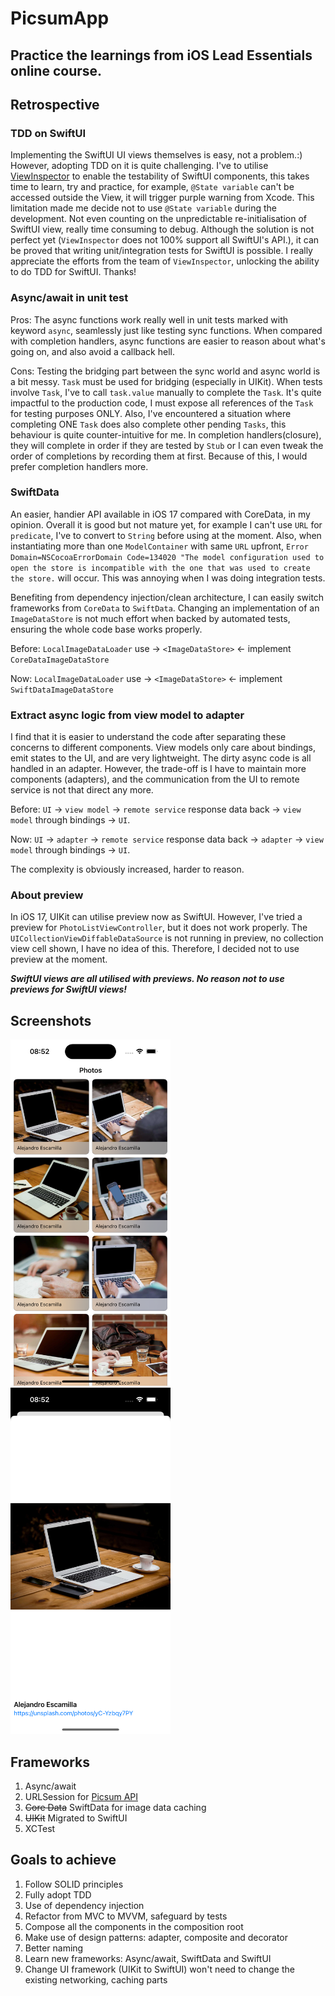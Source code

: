 # PicsumApp
## Practice the learnings from iOS Lead Essentials online course.

## Retrospective
### TDD on SwiftUI
Implementing the SwiftUI UI views themselves is easy, not a problem.:) However, adopting TDD on it is quite challenging. 
I've to utilise [ViewInspector](https://github.com/nalexn/ViewInspector) to enable the testability of SwiftUI components, this takes time to learn, try and practice, for example, `@State variable` can't be accessed outside the View, it will trigger purple warning from Xcode.
This limitation made me decide not to use `@State variable` during the development. Not even counting on the unpredictable re-initialisation of SwiftUI view, really time consuming to debug.
Although the solution is not perfect yet (`ViewInspector` does not 100% support all SwiftUI's API.), it can be proved that writing unit/integration tests for SwiftUI is possible. I really appreciate the efforts from the team of `ViewInspector`, unlocking the ability to do TDD for SwiftUI. Thanks!

### Async/await in unit test
Pros: The async functions work really well in unit tests marked with keyword `async`, seamlessly just like testing sync functions.
When compared with completion handlers, async functions are easier to reason about what's going on, and also avoid a callback hell.

Cons: Testing the bridging part between the sync world and async world is a bit messy.
`Task` must be used for bridging (especially in UIKit). When tests involve `Task`, I've to call `task.value` manually to complete the `Task`.
It's quite impactful to the production code, I must expose all references of the `Task` for testing purposes ONLY.
Also, I've encountered a situation where completing ONE `Task` does also complete other pending `Tasks`, this behaviour is quite counter-intuitive for me.
In completion handlers(closure), they will complete in order if they are tested by `Stub` or I can even tweak the order of completions by recording them at first.
Because of this, I would prefer completion handlers more.

### SwiftData
An easier, handier API available in iOS 17 compared with CoreData, in my opinion.
Overall it is good but not mature yet, for example I can't use `URL` for `predicate`, I've to convert to `String` before using at the moment.
Also, when instantiating more than one `ModelContainer` with same `URL` upfront, 
`Error Domain=NSCocoaErrorDomain Code=134020 "The model configuration used to open the store is incompatible with the one that was used to create the store.` will occur.
This was annoying when I was doing integration tests.

Benefiting from dependency injection/clean architecture, I can easily switch frameworks from `CoreData` to `SwiftData`. 
Changing an implementation of an `ImageDataStore` is not much effort when backed by automated tests, ensuring the whole code base works properly.

Before: `LocalImageDataLoader` use -> `<ImageDataStore>` <- implement `CoreDataImageDataStore`

Now: `LocalImageDataLoader` use -> `<ImageDataStore>` <- implement `SwiftDataImageDataStore`

### Extract async logic from view model to adapter
I find that it is easier to understand the code after separating these concerns to different components. 
View models only care about bindings, emit states to the UI, and are very lightweight. The dirty async code is all handled in an adapter.
However, the trade-off is I have to maintain more components (adapters), and the communication from the UI to remote service is not that direct any more.

Before: `UI` -> `view model` -> `remote service` response data back -> `view model` through bindings -> `UI`.

Now: `UI` -> `adapter` -> `remote service` response data back -> `adapter` -> `view model` through bindings -> `UI`.

The complexity is obviously increased, harder to reason.

### About preview
In iOS 17, UIKit can utilise preview now as SwiftUI. However, I've tried a preview for `PhotoListViewController`, but it does not work properly.
The `UICollectionViewDiffableDataSource` is not running in preview, no collection view cell shown, I have no idea of this.
Therefore, I decided not to use preview at the moment.

***SwiftUI views are all utilised with previews. No reason not to use previews for SwiftUI views!***


## Screenshots
<img src="https://github.com/tzc1234/PicsumApp/blob/main/Screenshots/preview.png" alt="preview" width="256" height="554"/> <img src="https://github.com/tzc1234/PicsumApp/blob/main/Screenshots/preview2.png" alt="preview2" width="256" height="554"/>

## Frameworks
1. Async/await
2. URLSession for [Picsum API](https://picsum.photos/)
3. ~~Core Data~~ SwiftData for image data caching
4. ~~UIKit~~ Migrated to SwiftUI
5. XCTest

## Goals to achieve
1. Follow SOLID principles
2. Fully adopt TDD
3. Use of dependency injection
4. Refactor from MVC to MVVM, safeguard by tests
5. Compose all the components in the composition root
6. Make use of design patterns: adapter, composite and decorator
7. Better naming
8. Learn new frameworks: Async/await, SwiftData and SwiftUI
9. Change UI framework (UIKit to SwiftUI) won't need to change the existing networking, caching parts